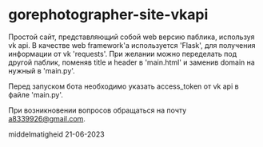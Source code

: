 # gorephotographer-site-vkapi

Простой сайт, представляющий собой web версию паблика, используя vk api. В качестве web framework'а используется 'Flask', для получения информации от vk 'requests'. При желании можно переделать под другой паблик, поменяв title и header в 'main.html' и заменив domain на нужный в 'main.py'.

Перед запуском бота необходимо указать access_token от vk api в файле 'main.py'.

При возникновении вопросов обращаться на почту a8339926@gmail.com.

middelmatigheid 21-06-2023
